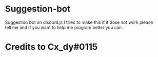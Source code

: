 # Suggestion-bot
Suggestion bot on discord.js
I tried to make this if it dose not work  please tell me and if you want to help me program better you can.
# Credits to Cx_dy#0115
